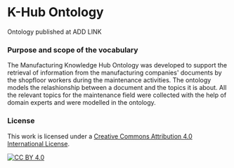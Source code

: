 K-Hub Ontology
===================
Ontology published at ADD LINK

### Purpose and scope of the vocabulary
The Manufacturing Knowledge Hub Ontology was developed to support the retrieval of information from the manufacturing companies' documents by the shopfloor workers during the maintenance activities. 
The ontology models the relashionship between a document and the topics it is about. All the relevant topics for the maintenance field were collected with the help of domain experts and were modelled in the ontology.

### License

This work is licensed under a [Creative Commons Attribution 4.0 International
License](http://creativecommons.org/licenses/by/4.0/).

[![CC BY 4.0](https://i.creativecommons.org/l/by/4.0/88x31.png)](http://creativecommons.org/licenses/by/4.0/)
